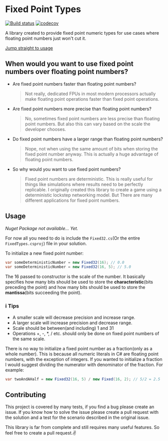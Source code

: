 # Fixed Point Types

[![Build status](https://ci.appveyor.com/api/projects/status/t6scmo444o1p56gp/branch/master?svg=true)](https://ci.appveyor.com/project/stormmuller/fixed-point-types/branch/master)
[![codecov](https://codecov.io/gh/stormmuller/fixed-point-types/branch/master/graph/badge.svg)](https://codecov.io/gh/stormmuller/fixed-point-types)

A library created to provide fixed point numeric types for use cases where floating point numbers just won't cut it.

[Jump straight to usage](#Usage)


## When would you want to use fixed point numbers over floating point numbers?
* Are fixed point numbers faster than floating point numbers?
  > Not really, dedicated FPUs in most modern processors actually make floating point operations faster than fixed point operations.
* Are fixed point numbers more precise than floating point numbers?
  > No, sometimes fixed point numbers are less precise than floating point numbers. But also this can vary based on the scale the developer chooses.
* Do fixed point numbers have a larger range than floating point numbers?
  > Nope, not when using the same amount of bits when storing the fixed point number anyway. This is actually a huge advantage of floating point numbers.
* So why would you want to use fixed point numbers?
  > Fixed point numbers are deterministic. This is really useful for things like simulations where results need to be perfectly replicable. I originally created this library to create a game using a deterministic lockstep networking model. But There are many different applications for fixed point numbers.

## Usage
*Nuget Package not available... Yet.*

For now all you need to do is include the `Fixed32.cs`(Or the entire `FixedTypes.csproj`) file in your solution.

To initialize a new fixed point number:
```csharp
var someDeterministicNumber = new Fixed32(16); // 0.0
var someDeterministicNumber = new Fixed32(16, 5); // 5.0
```

The 16 passed to constructor is the scale of the number. It basically specifies how many bits should be used to store the **characteristic**(bits preceding the point) and how many bits should be used to store the **mantissa**(bits succeeding the point).

### :information_source: Tips
* A smaller scale will decrease precision and increase range.
* A larger scale will increase precision and decrease range.
* Scale should be between(and including) 1 and 31
* Operations +, -, *, / etc. should only be done on fixed point numbers of the same scale.

There is no way to initialize a fixed point number as a fraction(only as a whole number). This is because all numeric literals in C# are floating point numbers, with the exception of integers. If you wanted to initialize a fraction I would suggest dividing the numerator with denominator of the fraction. For example:
```csharp
var twoAndAHalf = new Fixed32(16, 5) / new Fixed(16, 2); // 5/2 = 2.5
```

## Contributing

This project is covered by many tests, if you find a bug please create an issue. If you know how to solve the issue please create a pull request with the solution and a test for the scenario described in the original issue.

This library is far from complete and still requires many useful features. So feel free to create a pull request.:v: